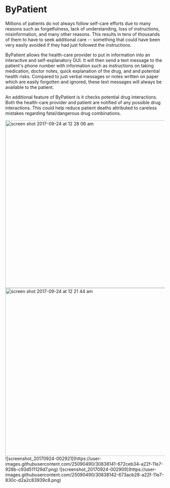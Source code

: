 # ByPatient

Millions of patients do not always follow self-care efforts due to many reasons such as forgetfulness, lack of understanding, loss of instructions, misinformation, and many other reasons. This results in tens of thousands of them to have to seek additional care -- something that could have been very easily avoided if they had just followed the instructions. 


ByPatient allows the health-care provider to put in information into an interactive and self-explanatory GUI. It will then send a text message to the patient's phone number with information such as instructions on taking medication, doctor notes, quick explanation
of the drug, and and potential health risks. Compared to just verbal messages or notes written on paper which are easily forgotten and ignored, these text messages will always be available to the patient.


An additional feature of ByPatient is it checks potential drug interactions. Both the health-care provider and patient are notified of any possible drug interactions. This could help reduce patient deaths attributed to careless mistakes regarding fatal/dangerous drug combinations.

<img width="528" alt="screen shot 2017-09-24 at 12 28 06 am" src="https://user-images.githubusercontent.com/25090490/30838143-673d1f5e-a22f-11e7-8731-3edb88ac46d2.png">
<img width="529" alt="screen shot 2017-09-24 at 12 21 44 am" src="https://user-images.githubusercontent.com/25090490/30838144-673f5508-a22f-11e7-8cd9-d2e34c65de5b.png">
![screenshot_20170924-002921](https://user-images.githubusercontent.com/25090490/30838141-672ceb34-a22f-11e7-928b-c93d511129d7.png)
![screenshot_20170924-002909](https://user-images.githubusercontent.com/25090490/30838142-673acb28-a22f-11e7-830c-d2a2c83939c8.png)
